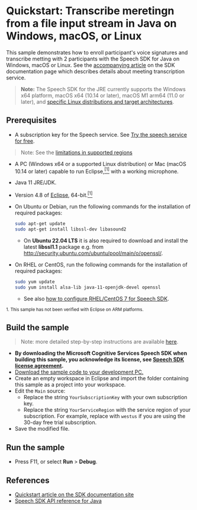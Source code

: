 # Quickstart: Transcribe meretingn from a file input stream in Java on Windows, macOS, or Linux

This sample demonstrates how to enroll participant's voice signatures and transcribe metting with 2 participants with the Speech SDK for Java on Windows, macOS or Linux.
See the [accompanying article](https://docs.microsoft.com/azure/cognitive-services/speech-service/how-to-use-meeting-transcription) on the SDK documentation page which describes details about meeting transcription service.

> **Note:**
> The Speech SDK for the JRE currently supports the Windows x64 platform, macOS x64 (10.14 or later), macOS M1 arm64 (11.0 or later), and [specific Linux distributions and target architectures](https://docs.microsoft.com/azure/cognitive-services/speech-service/speech-sdk?tabs=linux).

## Prerequisites

* A subscription key for the Speech service. See [Try the speech service for free](https://docs.microsoft.com/azure/cognitive-services/speech-service/get-started).
> Note: See the [limitations in supported regions](https://docs.microsoft.com/azure/cognitive-services/speech-service/how-to-use-meeting-transcription)
* A PC (Windows x64 or a supported Linux distribution) or Mac (macOS 10.14 or later) capable to run Eclipse,[<sup>[1]</sup>](#footnote1) with a working microphone.
* Java 11 JRE/JDK.
* Version 4.8 of [Eclipse](https://www.eclipse.org), 64-bit.[<sup>[1]</sup>](#footnote1)
* On Ubuntu or Debian, run the following commands for the installation of required packages:

  ```sh
  sudo apt-get update
  sudo apt-get install libssl-dev libasound2
  ```

  * On **Ubuntu 22.04 LTS** it is also required to download and install the latest **libssl1.1** package e.g. from http://security.ubuntu.com/ubuntu/pool/main/o/openssl/.

* On RHEL or CentOS, run the following commands for the installation of required packages:

  ```sh
  sudo yum update
  sudo yum install alsa-lib java-11-openjdk-devel openssl
  ```

  * See also [how to configure RHEL/CentOS 7 for Speech SDK](https://docs.microsoft.com/azure/cognitive-services/speech-service/how-to-configure-rhel-centos-7).

<small><a name="footnote1">1</a>. This sample has not been verified with Eclipse on ARM platforms.</small>

## Build the sample

> Note: more detailed step-by-step instructions are available [here](https://docs.microsoft.com/azure/cognitive-services/speech-service/quickstart-java-jre).

* **By downloading the Microsoft Cognitive Services Speech SDK when building this sample, you acknowledge its license, see [Speech SDK license agreement](https://docs.microsoft.com/azure/cognitive-services/speech-service/license).**
* [Download the sample code to your development PC.](/README.md#get-the-samples)
* Create an empty workspace in Eclipse and import the folder containing this sample as a project into your workspace.
* Edit the `Main` source:
  * Replace the string `YourSubscriptionKey` with your own subscription key.
  * Replace the string `YourServiceRegion` with the service region of your subscription.
    For example, replace with `westus` if you are using the 30-day free trial subscription.
* Save the modified file.

## Run the sample

* Press F11, or select **Run** \> **Debug**.

## References

* [Quickstart article on the SDK documentation site](https://docs.microsoft.com/azure/cognitive-services/speech-service/quickstart-java-jre)
* [Speech SDK API reference for Java](https://aka.ms/csspeech/javaref)

